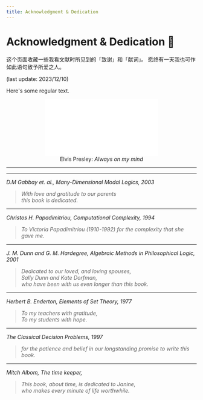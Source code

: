 ```yaml
---
title: Acknowledgment & Dedication
---
```


# Acknowledgment & Dedication 🌲

这个页面收藏一些我看文献时所见到的「致谢」和「献词」。
愿终有一天我也可作如此语句致予所爱之人。

(last update: 2023/12/10)



Here's some regular text.

<p style="text-align: center;">
<iframe src="//player.bilibili.com/player.html?isOutside=true&aid=773484458&bvid=BV1P14y1a7Mx&cid=845337063&p=1" scrolling="no" border="0" frameborder="no" framespacing="0" allowfullscreen="true"></iframe>
<br>
Elvis Presley: <em>Always on my mind<em>
</p>

---





---
D.M Gabbay et. al., *Many-Dimensional Modal Logics*, 2003
> With love and gratitude to our parents   
> this book is dedicated.



---
Christos H. Papadimitriou, *Computational Complexity*, 1994
> To Victoria Papadimitriou (1910-1992) for the complexity that she gave me.



---
J. M. Dunn and G. M. Hardegree, *Algebraic Methods in Philosophical Logic*, 2001
> Dedicated to our loved, and loving spouses,  
>  Sally Dunn and Kate Dorfman,  
> who have been with us even longer than this book. 




---
Herbert B. Enderton, *Elements of Set Theory*, 1977
> To my teachers with gratitude,  
> To my students with hope.




---
*The Classical Decision Problems*, 1997
> for the patience and belief in our longstanding promise to write this book.



---
Mitch Albom, *The time keeper*,
> This book, about time, is dedicated to Janine,  
> who makes every minute of life worthwhile.